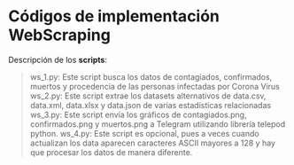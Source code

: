 # Códigos de implementación WebScraping

Descripción de los **scripts**:

>ws_1.py: Este script busca los datos de contagiados, confirmados, muertos y procedencia de las personas infectadas por Corona Virus
>ws_2.py: Este script extrae los datasets alternativos de data.csv, data.xml, data.xlsx y data.json de varias estadísticas relacionadas
>ws_3.py: Este script envía los gráficos de contagiados.png, confirmados.png y muertos.png a Telegram utilizando librería telepod python.
>ws_4.py: Este script es opcional, pues a veces cuando actualizan los data aparecen caracteres ASCII mayores a 128 y hay que procesar los datos de manera diferente.
